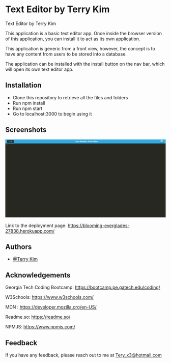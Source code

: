 
# Text Editor by Terry Kim
Text Editor by Terry Kim

This application is a basic text editor app. Once inside the browser version of this application, you can install it to act as its own application.

This application is generic from a front view, however, the concept is to have any content from users to be stored into a database.

The application can be installed with the install button on the nav bar, which will open its own text editor app.


## Installation

- Clone this repository to retrieve all the files and folders
- Run npm install
- Run npm start
- Go to localhost:3000 to begin using it

    
## Screenshots

![App Screenshot](./screenshot.JPG)

Link to the deployment page: https://blooming-everglades-27838.herokuapp.com/

## Authors

- [@Terry Kim](https://www.github.com/TeryKing)


## Acknowledgements

Georgia Tech Coding Bootcamp: https://bootcamp.pe.gatech.edu/coding/

W3Schools: https://www.w3schools.com/

MDN : https://developer.mozilla.org/en-US/

Readme.so: https://readme.so/

NPMJS: https://www.npmjs.com/
## Feedback

If you have any feedback, please reach out to me at Tery_x3@hotmail.com

